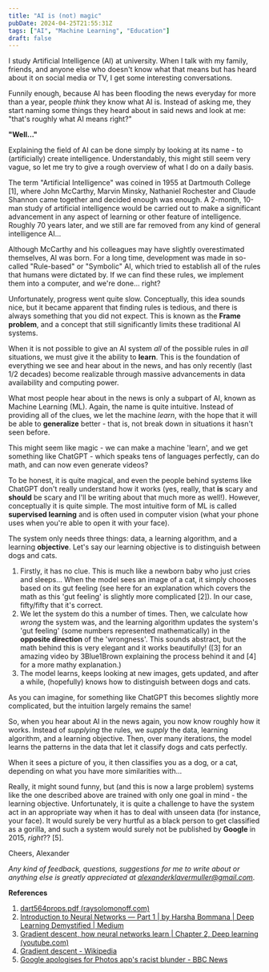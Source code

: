 ```yaml
---
title: "AI is (not) magic"
pubDate: 2024-04-25T21:55:31Z
tags: ["AI", "Machine Learning", "Education"]
draft: false
---
```


I study Artificial Intelligence (AI) at university. When I talk with my family, friends, and anyone else who doesn't know what that means but has heard about it on social media or TV, I get some interesting conversations. 

Funnily enough, because AI has been flooding the news everyday for more than a year, people *think* they know what AI is. Instead of asking me, they start naming some things they heard about in said news and look at me: "that's roughly what AI means right?"

**"Well..."**

Explaining the field of AI can be done simply by looking at its name - to (artificially) create intelligence. Understandably, this might still seem very vague, so let me try to give a rough overview of what I do on a daily basis.

The term "Artificial Intelligence" was coined in 1955 at Dartmouth College [1], where John McCarthy, Marvin Minsky, Nathaniel Rochester and Claude Shannon came together and decided enough was enough. A 2-month, 10-man study of artificial intelligence would be carried out to make a significant advancement in any aspect of learning or other feature of intelligence. Roughly 70 years later, and we still are far removed from any kind of general intelligence AI...

Although McCarthy and his colleagues may have slightly overestimated themselves, AI was born. For a long time, development was made in so-called "Rule-based" or "Symbolic" AI, which tried to establish all of the rules that humans were dictated by. If we can find these rules, we implement them into a computer, and we're done... right?

Unfortunately, progress went quite slow. Conceptually, this idea sounds nice, but it became apparent that finding rules is tedious, and there is always something that you did not expect. This is known as the **Frame problem**, and a concept that still significantly limits these traditional AI systems.

When it is not possible to give an AI system *all* of the possible rules in *all* situations, we must give it the ability to **learn**. This is the foundation of everything we see and hear about in the news, and has only recently (last 1/2 decades) become realizable through massive advancements in data availability and computing power. 

What most people hear about in the news is only a subpart of AI, known as Machine Learning (ML). Again, the name is quite intuitive. Instead of providing all of the clues, we let the machine *learn*, with the hope that it will be able to **generalize** better - that is, not break down in situations it hasn't seen before. 

This might seem like magic - we can make a machine 'learn', and we get something like ChatGPT - which speaks tens of languages perfectly, can do math, and can now even generate videos? 

To be honest, it is quite magical, and even the people behind systems like ChatGPT don't really understand how it works (yes, really, that **is** scary and **should** be scary and I'll be writing about that much more as well!). However, conceptually it is quite simple. The most intuitive form of ML is called **supervised learning** and is often used in computer vision (what your phone uses when you're able to open it with your face). 

The system only needs three things: data, a learning algorithm, and a learning **objective**. Let's say our learning objective is to distinguish between dogs and cats.

1) Firstly, it has no clue. This is much like a newborn baby who just cries and sleeps... When the model sees an image of a cat, it simply chooses based on its gut feeling (see here for an explanation which covers the math as this 'gut feeling' is slightly more complicated [2]). In our case, fifty/fifty that it's correct.
2) We let the system do this a number of times. Then, we calculate how *wrong* the system was, and the learning algorithm updates the system's 'gut feeling' (some numbers represented mathematically) in the **opposite direction** of the 'wrongness'. This sounds abstract, but the math behind this is very elegant and it works beautifully! ([3] for an amazing video by 3Blue1Brown explaining the process behind it and [4] for a more mathy explanation.)
3) The model learns, keeps looking at new images, gets updated, and after a while, (hopefully) knows how to distinguish between dogs and cats.

As you can imagine, for something like ChatGPT this becomes slightly more complicated, but the intuition largely remains the same!

So, when you hear about AI in the news again, you now know roughly how it works. Instead of *supplying* the rules, we *supply* the data, learning algorithm, and a learning objective. Then, over many iterations, the model learns the patterns in the data that let it classify dogs and cats perfectly. 

When it sees a picture of you, it then classifies you as a dog, or a cat, depending on what you have more similarities with... 

Really, it might sound funny, but (and this is now a large problem) systems like the one described above are trained with only one goal in mind - the learning objective. Unfortunately, it is quite a challenge to have the system act in an appropriate way when it has to deal with unseen data (for instance, your face). It would surely be very hurtful as a black person to get classified as a gorilla, and such a system would surely not be published by **Google** in 2015, *right*?? [5].

Cheers, Alexander

*Any kind of feedback, questions, suggestions for me to write about or anything else is greatly appreciated at alexanderklavermuller@gmail.com*. 


**References**
1. [dart564props.pdf (raysolomonoff.com)](https://raysolomonoff.com/dartmouth/boxa/dart564props.pdf)
2. [Introduction to Neural Networks — Part 1 | by Harsha Bommana | Deep Learning Demystified | Medium](https://medium.com/deep-learning-demystified/introduction-to-neural-networks-part-1-e13f132c6d7e)
3. [Gradient descent, how neural networks learn | Chapter 2, Deep learning (youtube.com)](https://www.youtube.com/watch?v=IHZwWFHWa-w)
4. [Gradient descent - Wikipedia](https://en.wikipedia.org/wiki/Gradient_descent)
5. [Google apologises for Photos app's racist blunder - BBC News](https://www.bbc.com/news/technology-33347866) 